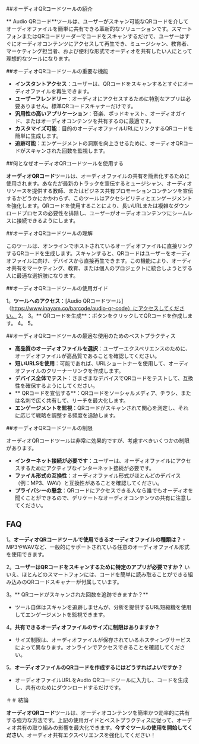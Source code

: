 ##オーディオQRコードツールの紹介

** Audio QRコード**ツールは、ユーザーがスキャン可能なQRコードを介してオーディオファイルを簡単に共有できる革新的なソリューションです。スマートフォンまたはQRコードリーダーでコードをスキャンするだけで、ユーザーはすぐにオーディオコンテンツにアクセスして再生でき、ミュージシャン、教育者、マーケティング担当者、および便利な形式でオーディオを共有したい人にとって理想的なツールになります。

##オーディオQRコードツールの重要な機能

-  **インスタントアクセス**：ユーザーは、QRコードをスキャンするとすぐにオーディオファイルを再生できます。
-  **ユーザーフレンドリー**：オーディオにアクセスするために特別なアプリは必要ありません。標準QRコードスキャナーだけです。
-  **汎用性の高いアプリケーション**：音楽、ポッドキャスト、オーディオガイド、またはオーディオコンテンツを共有するのに最適です。
-  **カスタマイズ可能**：目的のオーディオファイルURLにリンクするQRコードを簡単に生成します。
-  **追跡可能**：エンゲージメントの洞察を向上させるために、オーディオQRコードがスキャンされた回数を監視します。

##何となぜオーディオQRコードツールを使用する

**オーディオQRコード**ツールは、オーディオファイルの共有を簡素化するために使用されます。あなたが最新のトラックを宣伝するミュージシャン、オーディオリソースを提供する教師、またはビジネス共有プロモーションコンテンツを宣伝するかどうかにかかわらず、このツールはアクセシビリティとエンゲージメントを強化します。QRコードを使用することにより、長いURLまたは複雑なダウンロードプロセスの必要性を排除し、ユーザーがオーディオコンテンツにシームレスに接続できるようにします。

##オーディオQRコードツールの理解

このツールは、オンラインでホストされているオーディオファイルに直接リンクするQRコードを生成します。スキャンすると、QRコードはユーザーをオーディオファイルに向け、デバイスから直接再生できます。この機能により、オーディオ共有をマーケティング、教育、または個人のプロジェクトに統合しようとする人に最適な選択肢になります。

##オーディオQRコードツールの使用ガイド

1。**ツールへのアクセス**：[Audio QRコードツール]（https://www.inayam.co/barcode/audio-qr-code）にアクセスしてください。
2。
3。** QRコードを生成**：ボタンをクリックしてQRコードを作成します。
4。
5。

##オーディオQRコードツールの最適な使用のためのベストプラクティス

-  **高品質のオーディオファイルを選択**：ユーザーエクスペリエンスのために、オーディオファイルが高品質であることを確認してください。
-  **短いURLSを使用**：可能であれば、URLショートナーを使用して、オーディオファイルのクリーナーリンクを作成します。
-  **デバイス全体でテスト**：さまざまなデバイスでQRコードをテストして、互換性を確保するようにしてください。
-  ** QRコードを宣伝する**：QRコードをソーシャルメディア、チラシ、または名刺で広く共有して、リーチを最大化します。
-  **エンゲージメントを監視**：QRコードがスキャンされて関心を測定し、それに応じて戦略を調整する頻度を追跡します。

##オーディオQRコードツールの制限

オーディオQRコードツールは非常に効果的ですが、考慮すべきいくつかの制限があります。

-  **インターネット接続が必要です**：ユーザーは、オーディオファイルにアクセスするためにアクティブなインターネット接続が必要です。
-  **ファイル形式の互換性**：オーディオファイル形式がほとんどのデバイス（例：MP3、WAV）と互換性があることを確認してください。
-  **プライバシーの懸念**：QRコードにアクセスできる人なら誰でもオーディオを聞くことができるので、デリケートなオーディオコンテンツの共有に注意してください。

## FAQ

1。**オーディオQRコードツールで使用できるオーディオファイルの種類は？**
-MP3やWAVなど、一般的にサポートされている任意のオーディオファイル形式を使用できます。

2。**ユーザーはQRコードをスキャンするために特定のアプリが必要ですか？**
いいえ、ほとんどのスマートフォンには、コードを簡単に読み取ることができる組み込みのQRコードスキャナーが付属しています。

3。** QRコードがスキャンされた回数を追跡できますか？**
- ツール自体はスキャンを追跡しませんが、分析を提供するURL短縮機を使用してエンゲージメントを監視できます。

4。**共有できるオーディオファイルのサイズに制限はありますか？**
- サイズ制限は、オーディオファイルが保存されているホスティングサービスによって異なります。オンラインでアクセスできることを確認してください。

5。**オーディオファイルのQRコードを作成するにはどうすればよいですか？**
- オーディオファイルURLをAudio QRコードツールに入力し、コードを生成し、共有のためにダウンロードするだけです。

＃＃ 結論

**オーディオQRコード**ツールは、オーディオコンテンツを簡単かつ効率的に共有する強力な方法です。上記の使用ガイドとベストプラクティスに従って、オーディオ共有の取り組みの影響を最大化できます。**今すぐツールの使用を開始してください**、オーディオ共有エクスペリエンスを強化してください！
